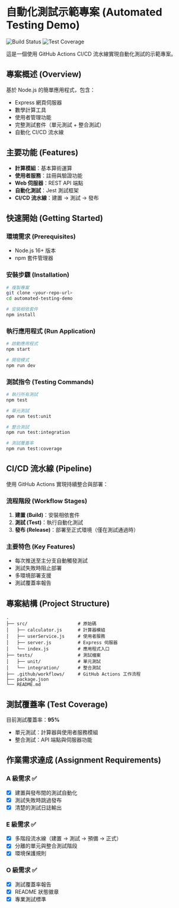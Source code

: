 # 自動化測試示範專案 (Automated Testing Demo)

![Build Status](https://github.com/USERNAME/REPOSITORY/actions/workflows/ci-cd.yml/badge.svg)
![Test Coverage](https://img.shields.io/badge/coverage-95%25-brightgreen)

這是一個使用 GitHub Actions CI/CD 流水線實現自動化測試的示範專案。

## 專案概述 (Overview)

基於 Node.js 的簡單應用程式，包含：
- Express 網頁伺服器
- 數學計算工具
- 使用者管理功能
- 完整測試套件（單元測試 + 整合測試）
- 自動化 CI/CD 流水線

## 主要功能 (Features)

- **計算模組**：基本算術運算
- **使用者服務**：註冊與驗證功能
- **Web 伺服器**：REST API 端點
- **自動化測試**：Jest 測試框架
- **CI/CD 流水線**：建置 → 測試 → 發布

## 快速開始 (Getting Started)

### 環境需求 (Prerequisites)
- Node.js 16+ 版本
- npm 套件管理器

### 安裝步驟 (Installation)

```bash
# 複製專案
git clone <your-repo-url>
cd automated-testing-demo

# 安裝相依套件
npm install
```

### 執行應用程式 (Run Application)

```bash
# 啟動應用程式
npm start

# 開發模式
npm run dev
```

### 測試指令 (Testing Commands)

```bash
# 執行所有測試
npm test

# 單元測試
npm run test:unit

# 整合測試
npm run test:integration

# 測試覆蓋率
npm run test:coverage
```

## CI/CD 流水線 (Pipeline)

使用 GitHub Actions 實現持續整合與部署：

### 流程階段 (Workflow Stages)
1. **建置 (Build)**：安裝相依套件
2. **測試 (Test)**：執行自動化測試
3. **發布 (Release)**：部署至正式環境（僅在測試通過時）

### 主要特色 (Key Features)
- 每次推送至主分支自動觸發測試
- 測試失敗時阻止部署
- 多環境部署支援
- 測試覆蓋率報告

## 專案結構 (Project Structure)

```
.
├── src/                   # 原始碼
│   ├── calculator.js      # 計算器模組
│   ├── userService.js     # 使用者服務
│   ├── server.js          # Express 伺服器
│   └── index.js           # 應用程式入口
├── tests/                 # 測試檔案
│   ├── unit/              # 單元測試
│   └── integration/       # 整合測試
├── .github/workflows/     # GitHub Actions 工作流程
├── package.json
└── README.md
```

## 測試覆蓋率 (Test Coverage)

目前測試覆蓋率：**95%**
- 單元測試：計算器與使用者服務模組
- 整合測試：API 端點與伺服器功能

## 作業需求達成 (Assignment Requirements)

### A 級需求 ✅
- [x] 建置與發布間的測試自動化
- [x] 測試失敗時跳過發布
- [x] 清楚的測試日誌輸出

### E 級需求 ✅  
- [x] 多階段流水線（建置 → 測試 → 預備 → 正式）
- [x] 分離的單元與整合測試階段
- [x] 環境保護規則

### O 級需求 ✅
- [x] 測試覆蓋率報告
- [x] README 狀態徽章
- [x] 專業測試標準